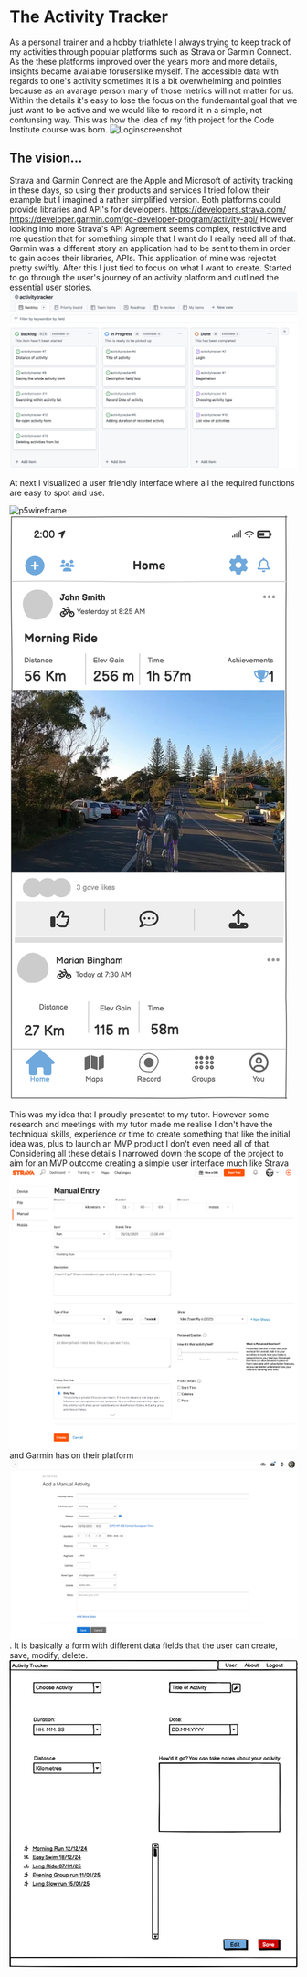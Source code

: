 # The Activity Tracker

As a personal trainer and a hobby triathlete I always trying to keep track of my activities through popular platforms such as
Strava or Garmin Connect. As the these platforms improved over the years more and more details, insights became available foruserslike myself. The accessible data with regards to one's activity sometimes it is a bit overwhelming and pointles because as an avarage person many of those metrics will not matter for us. Within the details it's easy to lose the focus on the fundemantal goal that we just want to be active and we would like to record it in a simple, not confunsing way. This was how the idea of my fith project for the Code Institute course was born.
![Loginscreenshot](assets/images/Loginscreenshot.png)

## The vision...

Strava and Garmin Connect are the Apple and Microsoft of activity tracking in these days, so using their products and services I tried follow their example but I imagined a rather simplified version. Both platforms could provide libraries and API's for developers.
https://developers.strava.com/
https://developer.garmin.com/gc-developer-program/activity-api/
However looking into more Strava's API Agreement seems complex, restrictive and me question that for something simple that I want do I really need all of that. Garmin was a different story an application had to be sent to them in order to gain acces their libraries, APIs. This application of mine was rejectet pretty swiftly. After this I just tied to focus on what I want to create.
Started to go through the user's journey of an activity platform and outlined the essential user stories.
![Backlog](assets/images/Backlog.png)

At next I visualized a user friendly interface where all the required functions are easy to spot and use.

![p5wireframe](assets/images/p5%20wireframe.png)
![p5mobileview](assets/images/P5%20mobile%20view.png)

This was my idea that I proudly presentet to my tutor. However some research and meetings with my tutor made me realise I don't have the techniqual skills, experience or time to create something that like the initial idea was, plus to launch an MVP product I don't even need all of that. Considering all these details I narrowed down the scope of the project to aim for an MVP outcome creating a simple user interface much like Strava ![screenshotstrava](assets/images/screenshotstrava.png) and Garmin has on their platform ![Garmin](assets/images/Garmin.png). It is basically a form with different data fields that the user can create, save, modify, delete.
![activitytrackerloggedinview](assets/images/Activity%20Tracker%20Logged%20in%20view.png)